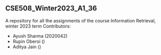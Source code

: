 ## CSE508_Winter2023_A1_36
A repository for all the assignments of the course Information Retrieval, winter 2023 term 
Contributors: 
- Ayush Sharma (2020042)
- Rupin Oberoi ()
- Aditya Jain ()

